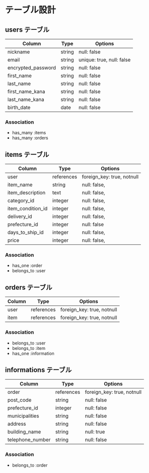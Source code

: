 # テーブル設計

## users テーブル

| Column             | Type   | Options                   |
| ------------------ | ------ | ------------------------- |
| nickname           | string | null: false               |
| email              | string | unique: true, null: false |
| encrypted_password | string | null: false               |
| first_name         | string | null: false               |
| last_name          | string | null: false               |
| first_name_kana    | string | null: false               |
| last_name_kana     | string | null: false               |
| birth_date         | date   | null: false               |


### Association

- has_many :items
- has_many :orders

## items テーブル

| Column            | Type       | Options                    |
| ----------------- | ---------- | -------------------------- |
| user              | references | foreign_key: true, notnull |
| item_name         | string     | null: false,               |
| item_description  | text       | null: false,               |
| category_id       | integer    | null: false,               |
| item_condition_id | integer    | null: false,               |
| delivery_id       | integer    | null: false,               |
| prefecture_id     | integer    | null: false                |
| days_to_ship_id   | integer    | null: false,               |
| price             | integer    | null: false,               |


### Association

- has_one :order
- belongs_to :user

## orders テーブル

| Column | Type       | Options                    |
| ------ | ---------- | -------------------------- |
| user   | references | foreign_key: true, notnull |
| item   | references | foreign_key: true, notnull |

### Association

- belongs_to :user
- belongs_to :item
- has_one :information

## informations テーブル

| Column           | Type       | Options                    |
| ---------------- | ---------- | -------------------------- |
| order            | references | foreign_key: true, notnull |
| post_code        | string     | null: false                |
| prefecture_id    | integer    | null: false                |
| municipalities   | string     | null: false                |
| address          | string     | null: false                |
| building_name    | string     | null: true                 |
| telephone_number | string     | null: false                |


### Association

- belongs_to :order
